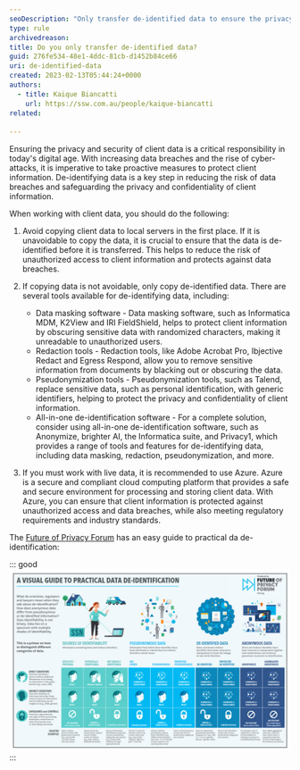 ```yaml
---
seoDescription: "Only transfer de-identified data to ensure the privacy and security of client information."
type: rule
archivedreason:
title: Do you only transfer de-identified data?
guid: 276fe534-48e1-4ddc-81cb-d1452b84ce66
uri: de-identified-data
created: 2023-02-13T05:44:24+0000
authors: 
  - title: Kaique Biancatti
    url: https://ssw.com.au/people/kaique-biancatti
related:

---
```

Ensuring the privacy and security of client data is a critical responsibility in today's digital age. With increasing data breaches and the rise of cyber-attacks, it is imperative to take proactive measures to protect client information. De-identifying data is a key step in reducing the risk of data breaches and safeguarding the privacy and confidentiality of client information.

<!--endintro-->

When working with client data, you should do the following:

1. Avoid copying client data to local servers in the first place. If it is unavoidable to copy the data, it is crucial to ensure that the data is de-identified before it is transferred. This helps to reduce the risk of unauthorized access to client information and protects against data breaches.
2. If copying data is not avoidable, only copy de-identified data. There are several tools available for de-identifying data, including:

   * Data masking software - Data masking software, such as Informatica MDM, K2View and IRI FieldShield, helps to protect client information by obscuring sensitive data with randomized characters, making it unreadable to unauthorized users.
   * Redaction tools - Redaction tools, like Adobe Acrobat Pro, Ibjective Redact and Egress Respond, allow you to remove sensitive information from documents by blacking out or obscuring the data.
   * Pseudonymization tools - Pseudonymization tools, such as Talend, replace sensitive data, such as personal identification, with generic identifiers, helping to protect the privacy and confidentiality of client information.
   * All-in-one de-identification software - For a complete solution, consider using all-in-one de-identification software, such as Anonymize, brighter AI, the Informatica suite, and Privacy1, which provides a range of tools and features for de-identifying data, including data masking, redaction, pseudonymization, and more.
3. If you must work with live data, it is recommended to use Azure. Azure is a secure and compliant cloud computing platform that provides a safe and secure environment for processing and storing client data. With Azure, you can ensure that client information is protected against unauthorized access and data breaches, while also meeting regulatory requirements and industry standards.

The [Future of Privacy Forum](https://fpf.org/blog/a-visual-guide-to-practical-data-de-identification/) has an easy guide to practical da de-identification:

::: good
![Figure: Good Example - It's crucial to understand what de-identification is, and how to protect the identity of others](deidentify.jpg)
:::
